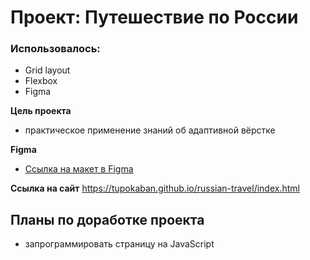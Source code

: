 # Проект: Путешествие по России

### Использовалось:
* Grid layout
* Flexbox
* Figma

**Цель проекта**
 - практическое применение знаний об адаптивной вёрстке


**Figma**

* [Ссылка на макет в Figma](https://www.figma.com/file/5S2WSbEFL6awjVWJ0NWL8Q/Sprint-3_-Russia-_-desktop-mobile?node-id=28503%3A0)

__Ссылка на сайт__
https://tupokaban.github.io/russian-travel/index.html

## __Планы по доработке проекта__
- запрограммировать страницу на JavaScript
